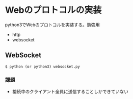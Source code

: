 # Webのプロトコルの実装
python3でWebのプロトコルを実装する。勉強用
- http
- websocket

## WebSocket
```
$ python (or python3) websocket.py
```
### 課題
- 接続中のクライアント全員に送信することしかできていない

